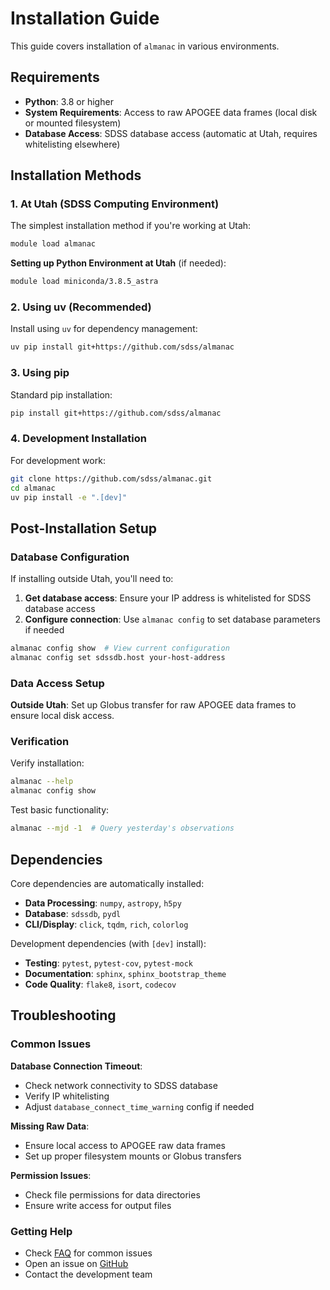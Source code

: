 # Installation Guide

This guide covers installation of `almanac` in various environments.

## Requirements

- **Python**: 3.8 or higher
- **System Requirements**: Access to raw APOGEE data frames (local disk or mounted filesystem)
- **Database Access**: SDSS database access (automatic at Utah, requires whitelisting elsewhere)

## Installation Methods

### 1. At Utah (SDSS Computing Environment)

The simplest installation method if you're working at Utah:

```bash
module load almanac
```

**Setting up Python Environment at Utah** (if needed):
```bash
module load miniconda/3.8.5_astra
```

### 2. Using uv (Recommended)

Install using `uv` for dependency management:

```bash
uv pip install git+https://github.com/sdss/almanac
```

### 3. Using pip

Standard pip installation:

```bash
pip install git+https://github.com/sdss/almanac
```

### 4. Development Installation

For development work:

```bash
git clone https://github.com/sdss/almanac.git
cd almanac
uv pip install -e ".[dev]"
```

## Post-Installation Setup

### Database Configuration

If installing outside Utah, you'll need to:

1. **Get database access**: Ensure your IP address is whitelisted for SDSS database access
2. **Configure connection**: Use `almanac config` to set database parameters if needed

```bash
almanac config show  # View current configuration
almanac config set sdssdb.host your-host-address
```

### Data Access Setup

**Outside Utah**: Set up Globus transfer for raw APOGEE data frames to ensure local disk access.

### Verification

Verify installation:

```bash
almanac --help
almanac config show
```

Test basic functionality:

```bash
almanac --mjd -1  # Query yesterday's observations
```

## Dependencies

Core dependencies are automatically installed:

- **Data Processing**: `numpy`, `astropy`, `h5py`
- **Database**: `sdssdb`, `pydl`
- **CLI/Display**: `click`, `tqdm`, `rich`, `colorlog`

Development dependencies (with `[dev]` install):

- **Testing**: `pytest`, `pytest-cov`, `pytest-mock`
- **Documentation**: `sphinx`, `sphinx_bootstrap_theme`
- **Code Quality**: `flake8`, `isort`, `codecov`

## Troubleshooting

### Common Issues

**Database Connection Timeout**:
- Check network connectivity to SDSS database
- Verify IP whitelisting
- Adjust `database_connect_time_warning` config if needed

**Missing Raw Data**:
- Ensure local access to APOGEE raw data frames
- Set up proper filesystem mounts or Globus transfers

**Permission Issues**:
- Check file permissions for data directories
- Ensure write access for output files

### Getting Help

- Check [FAQ](faq.md) for common issues
- Open an issue on [GitHub](https://github.com/sdss/almanac/issues)
- Contact the development team